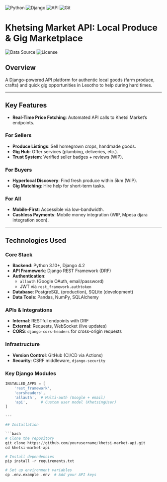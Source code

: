 ![Python](https://img.shields.io/badge/Python-3776AB?style=for-the-badge&logo=python&logoColor=white)
![Django](https://img.shields.io/badge/Django-092E20?style=for-the-badge&logo=django&logoColor=white)
![API](https://img.shields.io/badge/API-FF6C37?style=for-the-badge&logo=fastapi&logoColor=white)
![Git](https://img.shields.io/badge/Git-F05032?style=for-the-badge&logo=git&logoColor=white)

# Khetsing Market API: Local Produce & Gig Marketplace

![Data Source](https://img.shields.io/badge/Data%20Source-Khetsi%20Market%20API-blue)
![License](https://img.shields.io/badge/License-MIT-green)

## Overview

A Django-powered API platform for authentic local goods (farm produce, crafts) and quick gig opportunities in Lesotho to help during hard times.

---

## Key Features

- **Real-Time Price Fetching**: Automated API calls to Khetsi Market’s endpoints.

### For Sellers
- **Produce Listings**: Sell homegrown crops, handmade goods.
- **Gig Hub**: Offer services (plumbing, deliveries, etc.).
- **Trust System**: Verified seller badges + reviews (WIP).

### For Buyers
- **Hyperlocal Discovery**: Find fresh produce within 5km (WIP).
- **Gig Matching**: Hire help for short-term tasks.

### For All
- **Mobile-First**: Accessible via low-bandwidth.
- **Cashless Payments**: Mobile money integration (WIP, Mpesa djara integration soon).

---

## Technologies Used

### Core Stack
- **Backend**: Python 3.10+, Django 4.2
- **API Framework**: Django REST Framework (DRF)
- **Authentication**: 
  - `allauth` (Google OAuth, email/password)
  - JWT via `rest_framework.authtoken`
- **Database**: PostgreSQL (production), SQLite (development)
- **Data Tools**: Pandas, NumPy, SQLAlchemy

### APIs & Integrations
- **Internal**: RESTful endpoints with DRF
- **External**: Requests, WebSocket (live updates)
- **CORS**: `django-cors-headers` for cross-origin requests

### Infrastructure
- **Version Control**: GitHub (CI/CD via Actions)
- **Security**: CSRF middleware, `django-security`

### Key Django Modules
```python
INSTALLED_APPS = [
    'rest_framework',
    'corsheaders',
    'allauth',  # Multi-auth (Google + email)
    'api',      # Custom user model (KhetsingUser)
]

---

## Installation

```bash
# Clone the repository
git clone https://github.com/yourusername/khetsi-market-api.git
cd khetsi-market-api

# Install dependencies
pip install -r requirements.txt

# Set up environment variables
cp .env.example .env  # Add your API keys
